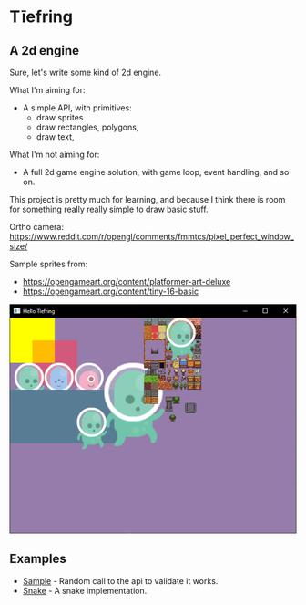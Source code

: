 # Tīefring

## A 2d engine

Sure, let's write some kind of 2d engine.

What I'm aiming for:

- A simple API, with primitives:
  - draw sprites
  - draw rectangles, polygons,
  - draw text,

What I'm not aiming for:

- A full 2d game engine solution, with game loop, event handling, and so on.

This project is pretty much for learning, and because I think there is room for something really really simple to draw basic stuff.

Ortho camera: https://www.reddit.com/r/opengl/comments/fmmtcs/pixel_perfect_window_size/

Sample sprites from:

- https://opengameart.org/content/platformer-art-deluxe
- https://opengameart.org/content/tiny-16-basic

![Screenshot](screenshot.png)

## Examples

- [Sample](sample) - Random call to the api to validate it works.
- [Snake](snake) - A snake implementation.

